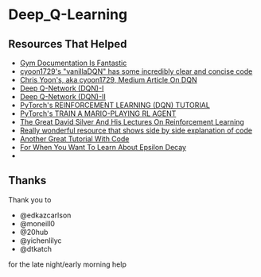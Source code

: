 # Deep_Q-Learning

## Resources That Helped
* [Gym Documentation Is Fantastic](https://gym.openai.com/envs/#toy_text)
* [cyoon1729's "vanillaDQN" has some incredibly clear and concise code](https://github.com/cyoon1729/deep-Q-networks)
* [Chris Yoon's, aka cyoon1729, Medium Article On DQN](https://towardsdatascience.com/dqn-part-1-vanilla-deep-q-networks-6eb4a00febfb)
* [Deep Q-Network (DQN)-I](https://towardsdatascience.com/deep-q-network-dqn-i-bce08bdf2af)
* [Deep Q-Network (DQN)-II](https://towardsdatascience.com/deep-q-network-dqn-ii-b6bf911b6b2c)
* [PyTorch's REINFORCEMENT LEARNING (DQN) TUTORIAL](https://pytorch.org/tutorials/intermediate/reinforcement_q_learning.html)
* [PyTorch's TRAIN A MARIO-PLAYING RL AGENT](https://pytorch.org/tutorials/intermediate/mario_rl_tutorial.html)
* [The Great David Silver And His Lectures On Reinforcement Learning](https://deepmind.com/learning-resources/-introduction-reinforcement-learning-david-silver)
* [Really wonderful resource that shows side by side explanation of code](https://nn.labml.ai/rl/dqn/index.html)
* [Another Great Tutorial With Code](https://arztsamuel.github.io/en/blogs/2018/Gym-and-Baselines-on-Windows.html)
* [For When You Want To Learn About Epsilon Decay](https://stackoverflow.com/questions/53198503/epsilon-and-learning-rate-decay-in-epsilon-greedy-q-learning)
* []()

## Thanks
Thank you to 
* @edkazcarlson
* @moneill0 
* @20hub
* @yichenlilyc
* @dtkatch

for the late night/early morning help
